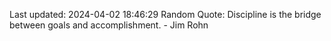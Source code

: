 Last updated: 2024-04-02 18:46:29
Random Quote: Discipline is the bridge between goals and accomplishment. - Jim Rohn